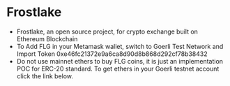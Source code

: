 # Frostlake

* Frostlake, an open source project, for crypto exchange built on Ethereum Blockchain
* To Add FLG in your Metamask wallet, switch to Goerli Test Network and Import Token 0xe46fc21372e9a6ca8d90d8b868d292cf78b38432
* Do not use mainnet ethers to buy FLG coins, it is just an implementation POC for ERC-20 standard. To get ethers in your Goerli testnet account click the link below.
